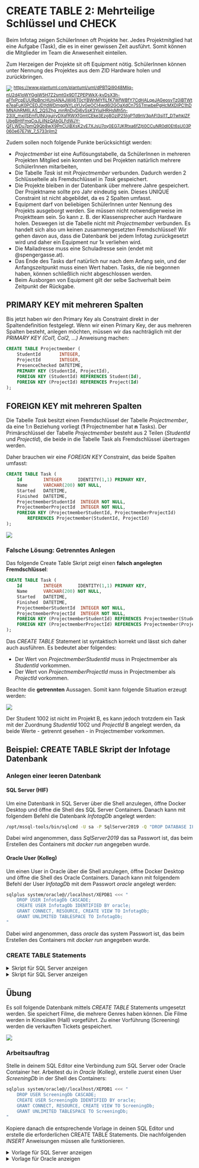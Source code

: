 # CREATE TABLE 2: Mehrteilige Schlüssel und CHECK

Beim Infotag zeigen SchülerInnen oft Projekte her. Jedes Projektmitglied hat eine Aufgabe (Task),
die es in einer gewissen Zeit ausführt. Somit können die Mitglieder im Team die Anwesenheit einteilen.

Zum Herzeigen der Projekte sit oft Equipment nötig. SchülerInnen können unter Nennung
des Projektes aus dem ZID Hardware holen und zurückbringen.

![](infotage_modell_20211205_1.svg)
<sup>https://www.plantuml.com/plantuml/uml/dPBTQi9048Mliq-nU2d41oWYGgiW5H7Z2smtGx9DTZPEPWkX-kvDsX3h-aFfxPcpEUURpBncHUnjANAJWjI6T0cYBWnMYfILfK7WfWBfY7CdHALqeJAGeosvTz0iBTWte7eaFuK0PCEDJDYdWDmgqNYLoYUvGeOCI4wd6I2GOaXdCn75STmwbePgHcMXDIPC1hDMNAjhRM6LAS_2QSZhg_mnRnDyDj6vSsK3YiulHRHsMh5n-23lX_mxjISEmfUlNUgujryDXqfRWXfGmtCEke3Ezg8OziP25tgPTd9nV3pAFl3si1T_DTwhklZFUbgBHtFmqCqJLiINzQAbGLFdWJY-QFLWDu7pmQ9Qb8wX9PnCUiBXsK2vE7XJsU7oy0EG7JKRtxa6fZjti0CCuNR0dl0Et6sU03P060e67E7W_7_5733rjlm2
</sup>

Zudem sollen noch folgende Punkte berücksichtigt werden:

- *Projectmember* ist eine Auflösungstabelle, da SchülerInnen in mehreren Projekten Mitglied
  sein konnten und bei Projekten natürlich mehrere SchülerInnen mitarbeiten,
- Die Tabelle *Task* ist mit *Projectmember* verbunden. Dadurch werden 2 Schlüsselteile
  als Fremdschlüssel in *Task* gespeichert.
- Die Projekte bleiben in der Datenbank über mehrere Jahre gespeichert. Der Projektname
  sollte pro Jahr eindeutig sein. Dieses UNIQUE Constraint ist nicht abgebildet, da es
  2 Spalten umfasst.
- Equipment darf von beliebigen SchülerInnen unter Nennung des Projekts ausgeborgt
  werden. Sie müssen nicht notwendigerweise im Projektteam sein. So kann z. B. der
  Klassensprecher auch Hardware holen. Deswegen ist die Tabelle nicht mit
  *Projectmember* verbunden. Es handelt sich also um keinen zusammengesetzten
  Fremdschlüssel! Wir gehen davon aus, dass die Datenbank bei jedem Infotag
  zurückgesetzt wird und daher ein Equipment nur 1x verliehen wird.
- Die Mailadresse muss eine Schuladresse sein (endet mit @spengergasse.at).
- Das Ende des Tasks darf natürlich nur nach dem Anfang sein, und der Anfangszeitpunkt
  muss einen Wert haben. Tasks, die nie begonnen haben, können schließlich nicht abgeschlossen
  werden.
- Beim Ausborgen von Equipment gilt der selbe Sachverhalt beim Zeitpunkt der Rückgabe.


## PRIMARY KEY mit mehreren Spalten

Bis jetzt haben wir den Primary Key als Constraint direkt in der Spaltendefinition festgelegt.
Wenn wir einen Primary Key, der aus mehreren Spalten besteht, anlegen möchten, müssen wir das
nachträglich mit der *PRIMARY KEY (Col1, Col2, ...)* Anweisung machen:

```sql
CREATE TABLE Projectmember (
	StudentId       INTEGER,
	ProjectId       INTEGER,
	PresenceChecked DATETIME,
	PRIMARY KEY (StudentId, ProjectId),
	FOREIGN KEY (StudentId) REFERENCES Student(Id),
	FOREIGN KEY (ProjectId) REFERENCES Project(Id) 
);
```

## FOREIGN KEY mit mehreren Spalten

Die Tabelle *Task* besitzt einen Fremdschlüssel der Tabelle *Projectmember*,
da eine 1:n Beziehung vorliegt (**1** Projectmember hat **n** Tasks). Der
Primärschlüssel der Tabelle *Projectmember* besteht aus 2 Teilen (*StudentId* und
*ProjectId*), die beide in die Tabelle Task als Fremdschlüssel übertragen werden.

Daher brauchen wir eine *FOREIGN KEY* Constraint, das beide Spalten umfasst:

```sql
CREATE TABLE Task (
	Id        INTEGER      IDENTITY(1,1) PRIMARY KEY,
	Name      VARCHAR(200) NOT NULL,
	Started   DATETIME,
	Finished  DATETIME,
	ProjectmemberStudentId  INTEGER NOT NULL,
	ProjectmemberProjectId  INTEGER NOT NULL,
	FOREIGN KEY (ProjectmemberStudentId, ProjectmemberProjectId)
	    REFERENCES Projectmember(StudentId, ProjectId)
);
```

![](ermodell_teamsdb_mit_fk_0631.png)


### Falsche Lösung: Getrenntes Anlegen

Das folgende Create Table Skript zeigt einen **falsch angelegten Fremdschlüssel**:
```sql
CREATE TABLE Task (
	Id        INTEGER      IDENTITY(1,1) PRIMARY KEY,
	Name      VARCHAR(200) NOT NULL,
	Started   DATETIME,
	Finished  DATETIME,
	ProjectmemberStudentId  INTEGER NOT NULL,
	ProjectmemberProjectId  INTEGER NOT NULL,
	FOREIGN KEY (ProjectmemberStudentId) REFERENCES Projectmember(StudentId)
	FOREIGN KEY (ProjectmemberProjectId) REFERENCES Projectmember(ProjectId)
);
```

Das *CREATE TABLE* Statement ist syntaktisch korrekt und lässt sich daher auch
ausführen. Es bedeutet aber folgendes:

- Der Wert von *ProjectmemberStudentId* muss in Projectmember als *StudentId* vorkommen.
- Der Wert von *ProjectmemberProjectId* muss in Projectmember als *ProjectId* vorkommen.

Beachte die **getrennten** Aussagen. Somit kann folgende Situation erzeugt werden:

![](projectmember_task_wrong_fk_0645.png)

Der Student 1002 ist nicht im Projekt B, es kann jedoch trotzdem ein Task
mit der Zuordnung *StudentId* 1002 und *ProjectId* B angelegt werden, da beide
Werte - getrennt gesehen - in Projectmember vorkommen.

## Beispiel: CREATE TABLE Skript der Infotage Datenbank

### Anlegen einer leeren Datenbank

#### SQL Server (HIF)

Um eine Datenbank in SQL Server über die Shell anzulegen, öffne Docker Desktop und öffne die Shell
des SQL Server Containers. Danach kann mit folgendem Befehl die Datenbank *InfotagDb* angelegt werden:

```bash
/opt/mssql-tools/bin/sqlcmd -U sa -P SqlServer2019 -Q "DROP DATABASE IF EXISTS InfotagDb; CREATE DATABASE InfotagDb;"

```

Dabei wird angenommen, dass *SqlServer2019* das sa Passwort ist, das beim Erstellen des Containers
mit *docker run* angegeben wurde.

#### Oracle User (Kolleg)

Um einen User in Oracle über die Shell anzulegen, öffne Docker Desktop und öffne die Shell
des Oracle Containers. Danach kann mit folgendem Befehl der User *InfotagDb* mit dem
Passwort *oracle* angelegt werden:

```bash
sqlplus system/oracle@//localhost/XEPDB1 <<< "
    DROP USER InfotagDb CASCADE;
    CREATE USER InfotagDb IDENTIFIED BY oracle;
    GRANT CONNECT, RESOURCE, CREATE VIEW TO InfotagDb;
    GRANT UNLIMITED TABLESPACE TO InfotagDb;
"

```

Dabei wird angenommen, dass *oracle* das system Passwort ist, das beim Erstellen des Containers
mit *docker run* angegeben wurde.


### CREATE TABLE Statements

<details>
<summary>Skript für SQL Server anzeigen</summary>

```sql
DROP TABLE IF EXISTS Task;
DROP TABLE IF EXISTS Equipment;
DROP TABLE IF EXISTS Projectmember;
DROP TABLE IF EXISTS Project;
DROP TABLE IF EXISTS Student;

CREATE TABLE Student (
	Id        INTEGER      IDENTITY(1,1) PRIMARY KEY,
	Firstname VARCHAR(200) NOT NULL,
	Lastname  VARCHAR(200) NOT NULL,
	Email     VARCHAR(100) NOT NULL UNIQUE,
	CHECK (LEN(Email) > 20 AND Email LIKE '%@spengergasse.at')
);

CREATE TABLE Project (
	Id         INTEGER      IDENTITY(1,1) PRIMARY KEY,
	Name       VARCHAR(100) NOT NULL,
	Schoolyear INTEGER      NOT NULL,
	Location   VARCHAR(16),
	UNIQUE(Name, Schoolyear)
);

CREATE TABLE Projectmember (
	StudentId       INTEGER,
	ProjectId       INTEGER,
	PresenceChecked DATETIME,
	PRIMARY KEY (StudentId, ProjectId),
	FOREIGN KEY (StudentId) REFERENCES Student(Id),
	FOREIGN KEY (ProjectId) REFERENCES Project(Id) 
);

CREATE TABLE Task (
	Id        INTEGER      IDENTITY(1,1) PRIMARY KEY,
	Name      VARCHAR(200) NOT NULL,
	Started   DATETIME,
	Finished  DATETIME,
	ProjectmemberStudentId  INTEGER NOT NULL,
	ProjectmemberProjectId  INTEGER NOT NULL,
	FOREIGN KEY (ProjectmemberStudentId, ProjectmemberProjectId) REFERENCES Projectmember(StudentId, ProjectId),
	CHECK(Finished IS NULL OR Finished > Started)
);

CREATE TABLE Equipment (
	InventoryNumber VARCHAR(16)  PRIMARY KEY,
	Name      VARCHAR(200) NOT NULL,
	Rented    DATETIME,
	Returned  DATETIME,
	ProjectId   INTEGER NOT NULL,
	StudentId   INTEGER NOT NULL,	
	FOREIGN KEY (ProjectId) REFERENCES Project(Id),
	FOREIGN KEY (StudentId) REFERENCES Student(Id),
	CHECK(Returned IS NULL OR Returned > Rented)
);

```
</details>

<details>
<summary>Skript für SQL Server anzeigen</summary>

```sql
DROP TABLE Task CASCADE CONSTRAINTS;
DROP TABLE Equipment  CASCADE CONSTRAINTS;
DROP TABLE Projectmember  CASCADE CONSTRAINTS;
DROP TABLE Project  CASCADE CONSTRAINTS;
DROP TABLE Student  CASCADE CONSTRAINTS;

CREATE TABLE Student (
	Id        INTEGER GENERATED BY DEFAULT AS IDENTITY PRIMARY KEY,
	Firstname VARCHAR2(200) NOT NULL,
	Lastname  VARCHAR2(200) NOT NULL,
	Email     VARCHAR2(100) NOT NULL UNIQUE,
	CHECK (LENGTH(Email) > 20 AND Email LIKE '%@spengergasse.at')
);

CREATE TABLE Project (
	Id         INTEGER GENERATED BY DEFAULT AS IDENTITY PRIMARY KEY,
	Name       VARCHAR2(100) NOT NULL,
	Schoolyear INTEGER      NOT NULL,
	Location   VARCHAR2(16),
	UNIQUE(Name, Schoolyear)
);

CREATE TABLE Projectmember (
	StudentId       INTEGER,
	ProjectId       INTEGER,
	PresenceChecked TIMESTAMP,
	PRIMARY KEY (StudentId, ProjectId),
	FOREIGN KEY (StudentId) REFERENCES Student(Id),
	FOREIGN KEY (ProjectId) REFERENCES Project(Id) 
);

CREATE TABLE Task (
	Id        INTEGER GENERATED BY DEFAULT AS IDENTITY PRIMARY KEY,
	Name      VARCHAR2(200) NOT NULL,
	Started   TIMESTAMP,
	Finished  TIMESTAMP,
	ProjectmemberStudentId  INTEGER NOT NULL,
	ProjectmemberProjectId  INTEGER NOT NULL,
	FOREIGN KEY (ProjectmemberStudentId, ProjectmemberProjectId) REFERENCES Projectmember(StudentId, ProjectId),
	CHECK(Finished IS NULL OR Finished > Started)
);

CREATE TABLE Equipment (
	InventoryNumber VARCHAR2(16)  PRIMARY KEY,
	Name      VARCHAR2(200) NOT NULL,
	Rented    TIMESTAMP,
	Returned  TIMESTAMP,
	ProjectId   INTEGER NOT NULL,
	StudentId   INTEGER NOT NULL,
	FOREIGN KEY (ProjectId) REFERENCES Project(Id),
	FOREIGN KEY (StudentId) REFERENCES Student(Id),
	CHECK(Returned IS NULL OR Returned > Rented)
);
```
</details>

## Übung

Es soll folgende Datenbank mittels *CREATE TABLE* Statements umgesetzt werden. Sie speichert
Filme, die mehrere Genres haben können. Die Filme werden in Kinosälen (Hall) vorgeführt.
Zu einer Vorführung (Screening) werden die verkauften Tickets gespeichert.

![](screeningsdb_model_0813.png)

### Arbeitsauftrag

Stelle in deinem SQL Editor eine Verbindung zum SQL Server oder Oracle Container her. Arbeitest du
in *Oracle* (Kolleg), erstelle zuerst einen User *ScreeningDb* in der Shell des Containers:

```bash
sqlplus system/oracle@//localhost/XEPDB1 <<< "
    DROP USER ScreeningDb CASCADE;
    CREATE USER ScreeningDb IDENTIFIED BY oracle;
    GRANT CONNECT, RESOURCE, CREATE VIEW TO ScreeningDb;
    GRANT UNLIMITED TABLESPACE TO ScreeningDb;
"

```

Kopiere danach die entsprechende Vorlage in deinen SQL Editor und erstelle die erforderlichen
CREATE TABLE Statements. Die nachfolgenden *INSERT* Anweisungen müssen alle funktionieren.

<details>
<summary>Vorlage für SQL Server anzeigen</summary>

```sql
USE master
GO
-- Prevent 'database is in use' error when deleting.
IF EXISTS (SELECT 1 FROM sys.databases WHERE [name] = N'ScreeningDb')
BEGIN
    ALTER DATABASE ScreeningDb SET SINGLE_USER WITH ROLLBACK IMMEDIATE;
    DROP DATABASE ScreeningDb;
END;
GO
CREATE DATABASE ScreeningDb
GO
USE ScreeningDb
GO

CREATE TABLE Hall (
	-- TODO: Your definition
);

CREATE TABLE Genre (
	-- TODO: Your definition
);

CREATE TABLE Movie (
	-- TODO: Your definition
);

CREATE TABLE MovieGenre (
	-- TODO: Your definition
);

CREATE TABLE Screening (
	-- TODO: Your definition
);

CREATE TABLE Ticket (
	-- TODO: Your definition
);

INSERT Hall (Id, NumberOfSeats) VALUES (1, 200);
INSERT Hall (Id, NumberOfSeats) VALUES (2, 300);
INSERT Movie (Id, Title) VALUES (1, 'Barbaria');
INSERT Movie (Id, Title) VALUES (2, 'All Quiet on the Western Front');
INSERT Movie (Id, Title) VALUES (3, 'Terrifier 2');
INSERT Screening (HallId, MovieId, DateTime, Price) VALUES (1, 1, '2020-11-13T20:00:00', 14);
INSERT Screening (HallId, MovieId, DateTime, Price) VALUES (1, 2, '2020-11-14T20:00:00', 12);
INSERT Screening (HallId, MovieId, DateTime, Price) VALUES (2, 1, '2020-11-13T20:00:00', 14);
INSERT Genre (Id, Name) VALUES (1, 'Action');
INSERT Genre (Id, Name) VALUES (2, 'Horror');
INSERT Genre (Id, Name) VALUES (3, 'Thriller');
INSERT Genre (Id, Name) VALUES (4, 'Drama');
INSERT Genre (Id, Name) VALUES (5, 'War');
INSERT MovieGenre (GenreId, MovieId) VALUES (1, 2);
INSERT MovieGenre (GenreId, MovieId) VALUES (2, 1);
INSERT MovieGenre (GenreId, MovieId) VALUES (2, 3);
INSERT MovieGenre (GenreId, MovieId) VALUES (3, 1);
INSERT MovieGenre (GenreId, MovieId) VALUES (4, 2);
INSERT MovieGenre (GenreId, MovieId) VALUES (5, 2);
INSERT Ticket (Id, ScreeningHallId, ScreeningMovieId, ScreeningDateTime, SalesDate) VALUES (1, 1, 1, '2020-11-13T20:00:00', '2020-11-13T18:55:00');
INSERT Ticket (Id, ScreeningHallId, ScreeningMovieId, ScreeningDateTime, SalesDate) VALUES (2, 2, 1, '2020-11-13T20:00:00', '2020-11-13T18:25:00');
INSERT Ticket (Id, ScreeningHallId, ScreeningMovieId, ScreeningDateTime, SalesDate) VALUES (3, 1, 2, '2020-11-14T20:00:00', '2020-11-14T18:02:00');
INSERT Ticket (Id, ScreeningHallId, ScreeningMovieId, ScreeningDateTime, SalesDate) VALUES (4, 1, 1, '2020-11-13T20:00:00', '2020-11-13T18:59:00');
INSERT Ticket (Id, ScreeningHallId, ScreeningMovieId, ScreeningDateTime, SalesDate) VALUES (5, 2, 1, '2020-11-13T20:00:00', '2020-11-13T18:25:00');
INSERT Ticket (Id, ScreeningHallId, ScreeningMovieId, ScreeningDateTime, SalesDate) VALUES (6, 1, 2, '2020-11-14T20:00:00', '2020-11-14T18:12:00');

```
</details>

<details>
<summary>Vorlage für Oracle anzeigen</summary>

```sql
DROP TABLE Ticket CASCADE CONSTRAINTS;
DROP TABLE MovieGenre CASCADE CONSTRAINTS;
DROP TABLE Genre CASCADE CONSTRAINTS;
DROP TABLE Screening CASCADE CONSTRAINTS;
DROP TABLE Movie CASCADE CONSTRAINTS;
DROP TABLE Hall CASCADE CONSTRAINTS;

CREATE TABLE Hall (
	-- TODO: Your definition
);

CREATE TABLE Genre (
	-- TODO: Your definition
);

CREATE TABLE Movie (
	-- TODO: Your definition
);

CREATE TABLE MovieGenre (
	-- TODO: Your definition
);

CREATE TABLE Screening (
	-- TODO: Your definition
);

CREATE TABLE Ticket (
	-- TODO: Your definition
);

INSERT Hall (Id, NumberOfSeats) VALUES (1, 200);
INSERT Hall (Id, NumberOfSeats) VALUES (2, 300);
INSERT Movie (Id, Title) VALUES (1, 'Barbaria');
INSERT Movie (Id, Title) VALUES (2, 'All Quiet on the Western Front');
INSERT Movie (Id, Title) VALUES (3, 'Terrifier 2');
INSERT Screening (HallId, MovieId, DateTime, Price) VALUES (1, 1, TO_TIMESTAMP('2020-11-13T20:00:00', 'YYYY-MM-DD"T"HH24:MI:SS'), 14);
INSERT Screening (HallId, MovieId, DateTime, Price) VALUES (1, 2, TO_TIMESTAMP('2020-11-14T20:00:00', 'YYYY-MM-DD"T"HH24:MI:SS'), 12);
INSERT Screening (HallId, MovieId, DateTime, Price) VALUES (2, 1, TO_TIMESTAMP('2020-11-13T20:00:00', 'YYYY-MM-DD"T"HH24:MI:SS'), 14);
INSERT Genre (Id, Name) VALUES (1, 'Action');
INSERT Genre (Id, Name) VALUES (2, 'Horror');
INSERT Genre (Id, Name) VALUES (3, 'Thriller');
INSERT Genre (Id, Name) VALUES (4, 'Drama');
INSERT Genre (Id, Name) VALUES (5, 'War');
INSERT MovieGenre (GenreId, MovieId) VALUES (1, 2);
INSERT MovieGenre (GenreId, MovieId) VALUES (2, 1);
INSERT MovieGenre (GenreId, MovieId) VALUES (2, 3);
INSERT MovieGenre (GenreId, MovieId) VALUES (3, 1);
INSERT MovieGenre (GenreId, MovieId) VALUES (4, 2);
INSERT MovieGenre (GenreId, MovieId) VALUES (5, 2);
INSERT Ticket (Id, ScreeningHallId, ScreeningMovieId, ScreeningDateTime, SalesDate)
    VALUES (1, 1, 1, TO_TIMESTAMP('2020-11-13T20:00:00', 'YYYY-MM-DD"T"HH24:MI:SS'), TO_TIMESTAMP('2020-11-13T18:55:00', 'YYYY-MM-DD"T"HH24:MI:SS'));
INSERT Ticket (Id, ScreeningHallId, ScreeningMovieId, ScreeningDateTime, SalesDate)
    VALUES (2, 2, 1, TO_TIMESTAMP('2020-11-13T20:00:00', 'YYYY-MM-DD"T"HH24:MI:SS'), TO_TIMESTAMP('2020-11-13T18:25:00', 'YYYY-MM-DD"T"HH24:MI:SS'));
INSERT Ticket (Id, ScreeningHallId, ScreeningMovieId, ScreeningDateTime, SalesDate)
    VALUES (3, 1, 2, TO_TIMESTAMP('2020-11-14T20:00:00', 'YYYY-MM-DD"T"HH24:MI:SS'), TO_TIMESTAMP('2020-11-14T18:02:00', 'YYYY-MM-DD"T"HH24:MI:SS'));
INSERT Ticket (Id, ScreeningHallId, ScreeningMovieId, ScreeningDateTime, SalesDate)
    VALUES (4, 1, 1, TO_TIMESTAMP('2020-11-13T20:00:00', 'YYYY-MM-DD"T"HH24:MI:SS'), TO_TIMESTAMP('2020-11-13T18:59:00', 'YYYY-MM-DD"T"HH24:MI:SS'));
INSERT Ticket (Id, ScreeningHallId, ScreeningMovieId, ScreeningDateTime, SalesDate)
    VALUES (5, 2, 1, TO_TIMESTAMP('2020-11-13T20:00:00', 'YYYY-MM-DD"T"HH24:MI:SS'), TO_TIMESTAMP('2020-11-13T18:25:00', 'YYYY-MM-DD"T"HH24:MI:SS'));
INSERT Ticket (Id, ScreeningHallId, ScreeningMovieId, ScreeningDateTime, SalesDate)
    VALUES (6, 1, 2, TO_TIMESTAMP('2020-11-14T20:00:00', 'YYYY-MM-DD"T"HH24:MI:SS'), TO_TIMESTAMP('2020-11-14T18:12:00', 'YYYY-MM-DD"T"HH24:MI:SS'));

```
</details>
